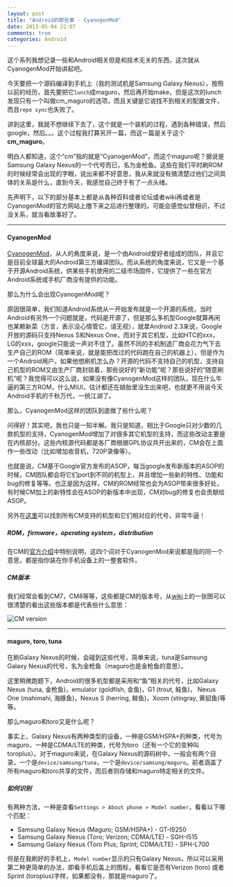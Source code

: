 ```yaml
---
layout: post
title: "Android的那些事 - CyanogenMod"
date: 2013-05-04 22:07
comments: true
categories: Android
---
```


这个系列我想记录一些和Android相关但是和技术无关的东西，这次就从CyanogenMod开始讲起吧。

今天要把一个源码编译到手机上（我的测试机是Samsung Galaxy Nexus），按照以前的经历，首先要把它`lunch`成maguro，然后再开始make，但是这次的lunch发现只有一个叫做cm_maguro的选项，而且关键是它说找不到相关的配置文件，而且`repo sync`也失败了。

讲到这里，我就不想继续下去了，这个就是一个装机的过程，遇到各种错误，然后google，然后。。。这个过程我打算另开一篇，而这一篇是关于这个**cm_maguro**。

明白人都知道，这个“cm”指的就是“CyanogenMod”，而这个maguro呢？据说是Samsung Galaxy Nexus的一个代号而已，名为金枪鱼。这些在我们平时刷ROM的时候经常会出现的字眼，说出来都不好意思，我从来就没有搞清楚过他们之间具体的关系是什么，直到今天，我感觉自己终于有了一点头绪。

先声明下，以下的部分基本上都是从各种百科或者论坛或者wiki再或者是CyanogenMod的官方网站上撸下来之后进行整理的，可能会感觉似曾相识，不过没关系，就当看故事好了。

------

#### CyanogenMod

[CyanogenMod](http://wiki.cyanogenmod.org/w/About)，从人的角度来说，是一个由Android爱好者组成的团队，并且它是目前全球最大的Android第三方编译团队。而从系统的角度来说，它又是一个基于开源Android系统，供某些手机使用的二级市场固件，它提供了一些在官方Android系统或手机厂商没有提供的功能。

那么为什么会出现CyanogenMod呢？

原因很简单，我们知道Android系统从一开始发布就是一个开源的系统，当时Android有另外一个问题就是，代码是开源了，但是那么多机型Google就算再闲也某赖新菜（方言，表示没心情管它，请无视），就拿Android 2.3来说，Google开放的源码只支持Nexus S和Nexus One，而对于其它机型，比如HTC的xxx，LG的xxx，google只能说一声对不住了。虽然不同的手机制造厂商会花力气下去生产自己的ROM（简单来说，就是能把改过的代码跑在自己的机器上），但是作为一个Android用户，如果他想刷机怎么办？开源的代码不支持自己的机型，支持自己机型的ROM又由生产厂商封锁着，那些说好的“新功能”呢？那些说好的“随意刷机”呢？我觉得可以这么说，如果没有像CyanogenMod这样的团队，现在什么牛逼的第三方ROM，什么MIUI，估计都还在娘胎里没生出来吧，也就更不用说今天Android手机的千秋万代，一统江湖了。

<!-- more -->

那么，CyanogenMod这样的团队到底做了些什么呢？

问得好！其实吧，我也只是一知半解。我只是知道，相比于Google只对少数的几款机型的支持，CyanogenMod增加了对很多其它机型的支持，而这些改动主要是在内核部分。这些内核源代码都是各厂商根据GPL协议共开出来的，CM会在上面作一些改动（比如增加收音机，720P录像等）。

也就是说，CM基于Google官方发布的ASOP，每当google发布新版本的ASOP的时候，CM团队都会将它们port到不同的机型上，并且增加一些新的特性、功能和bug的修复等等。也正是因为这样，CM的ROM经常也会为ASOP带来很多好处，有时候CM加上的新特性会在ASOP的新版本中出现，CM对bug的修复也会贡献给ASOP。

另外在[这里](http://wiki.cyanogenmod.org/index.php?title=Devices)可以找到所有CM支持的机型和它们相对应的代号，非常牛逼！

##### ROM，firmware，operating system，distribution

在CM的[官方介绍](http://wiki.cyanogenmod.org/w/About)中特别说明，这四个词对于CyanogenMod来说都是指的同一个意思，都是指你装在你手机设备上的一整套软件。

##### CM版本

我们经常会看到CM7，CM8等等，这些都是CM的版本号，从[wiki](http://en.wikipedia.org/wiki/CyanogenMod#Version_history)上的一张图可以很清楚的看出这些版本都是代表些什么意思：

![CM version](http://ytliu.github.com/images/2013-05-04-1.png "CM version")

------

#### maguro, toro, tuna

在刷Galaxy Nexus的时候，会碰到这些代号，简单来说，tuna是Samsung Galaxy Nexus的代号，名为金枪鱼（maguro也是金枪鱼的意思）。

这里稍微跑题下，Android的很多机型都是采用和“鱼”相关的代号，比如Galaxy Nexus (tuna, 金枪鱼)，emulator (goldfish, 金鱼)，G1 (trout, 鲑鱼)， Nexus One (mahimahi, 海豚鱼)，Nexus S (herring, 鲱鱼)，Xoom (stingray, 黄貂鱼)等等。

那么maguro和toro又是什么呢？

事实上，Galaxy Nexus有两种类型的设备，一种是GSM/HSPA+的种类，代号为maguro，一种是CDMA/LTE的种类，代号为toro（还有一个它的变种叫toroplus）。对于maguro来说，在Galaxy Nexus的源码树中，一般会有两个目录，一个是`device/samsung/tuna`，一个是`device/samsung/maguro`。前者涵盖了所有maguro和toro共享的文件，而后者则存储和maguro特定相关的文件。

##### 如何识别

有两种方法，一种是查看`Settings > About phone > Model number`，看看以下哪个匹配：

* Samsung Galaxy Nexus (Maguro; GSM/HSPA+) - GT-I9250
* Samsung Galaxy Nexus (Toro; Verizon; CDMA/LTE) - SGH-I515
* Samsung Galaxy Nexus (Toro Plus; Sprint; CDMA/LTE) - SPH-L700

但是在我刷好的手机上，`Model number`显示的只有Galaxy Nexus，所以可以采用第二种更简单的办法，即看手机后盖上的图标，看看它是否有Verizon (toro) 或者 Sprint (toroplus)字样，如果都没有，那就是maguro了。